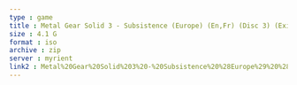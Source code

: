 ```yaml
---
type : game
title : Metal Gear Solid 3 - Subsistence (Europe) (En,Fr) (Disc 3) (Existence)
size : 4.1 G
format : iso
archive : zip
server : myrient
link2 : Metal%20Gear%20Solid%203%20-%20Subsistence%20%28Europe%29%20%28En%2CFr%29%20%28Disc%203%29%20%28Existence%29
---
```


